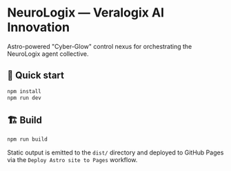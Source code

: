 # NeuroLogix — Veralogix AI Innovation

Astro-powered "Cyber-Glow" control nexus for orchestrating the NeuroLogix agent collective.

## 🚀 Quick start

```bash
npm install
npm run dev
```

## 🏗️ Build

```bash
npm run build
```

Static output is emitted to the `dist/` directory and deployed to GitHub Pages via the `Deploy Astro site to Pages` workflow.

